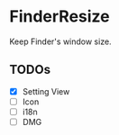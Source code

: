 # FinderResize
Keep Finder's window size.

## TODOs

- [x] Setting View
- [ ] Icon
- [ ] i18n
- [ ] DMG
